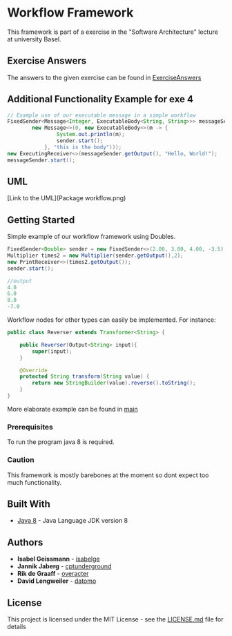 # Workflow Framework

This framework is part of a exercise in the "Software Architecture" lecture at university Basel.

## Exercise Answers

The answers to the given exercise can be found in
[ExerciseAnswers](ExcerciseAnswers.md)

## Additional Functionality Example for exe 4
```java
// Example use of our executable message in a simple workflow
FixedSender<Message<Integer, ExecutableBody<String, String>>> messageSender = new FixedSender<>(
        new Message<>(0, new ExecutableBody<>(m -> {
                System.out.println(m);
                sender.start();
            }, "this is the body")));
new ExecutingReceiver<>(messageSender.getOutput(), "Hello, World!");
messageSender.start();
```

## UML

[Link to the UML](Package workflow.png)


## Getting Started

Simple example of our workflow framework using Doubles.

```java
FixedSender<Double> sender = new FixedSender<>(2.00, 3.00, 4.00, -3.5);
Multiplier times2 = new Multiplier(sender.getOutput(),2);
new PrintReceiver<>(times2.getOutput());
sender.start();
```
```java
//output
4.0
6.0
8.0
-7.0
```

Workflow nodes for other types can easily be implemented.
For instance:

```java
public class Reverser extends Transformer<String> {

    public Reverser(Output<String> input){
        super(input);
    }

    @Override
    protected String transform(String value) {
        return new StringBuilder(value).reverse().toString();
    }
}
```

More elaborate example can be found in [main](src/ch/gangoffour/workflow/main/Workflow.java)

### Prerequisites

To run the program java 8 is required.


### Caution

This framework is mostly barebones at the moment so dont expect too much functionality.

## Built With

* [Java 8](https://www.oracle.com/technetwork/java/javase/overview/java8-2100321.html) - Java Language JDK version 8



## Authors

* **Isabel Geissmann** - [isabelge](https://github.com/isabelge)
* **Jannik Jaberg** - [cptunderground](https://github.com/cptunderground)
* **Rik de Graaff** - [overacter](https://github.com/overacter)
* **David Lengweiler** - [datomo](https://github.com/datomo)


## License

This project is licensed under the MIT License - see the [LICENSE.md](LICENSE.md) file for details


